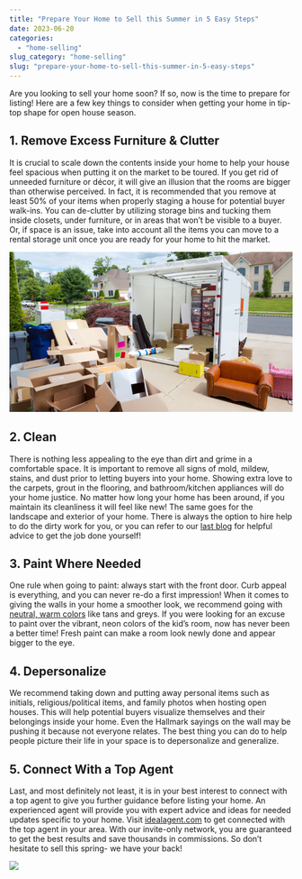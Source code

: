 ```yaml
---
title: "Prepare Your Home to Sell this Summer in 5 Easy Steps"
date: 2023-06-20
categories: 
  - "home-selling"
slug_category: "home-selling"
slug: "prepare-your-home-to-sell-this-summer-in-5-easy-steps"
---
```


Are you looking to sell your home soon? If so, now is the time to prepare for listing! Here are a few key things to consider when getting your home in tip-top shape for open house season.       

## 1\. Remove Excess Furniture & Clutter     

It is crucial to scale down the contents inside your home to help your house feel spacious when putting it on the market to be toured. If you get rid of unneeded furniture or décor, it will give an illusion that the rooms are bigger than otherwise perceived. In fact, it is recommended that you remove at least 50% of your items when properly staging a house for potential buyer walk-ins. You can de-clutter by utilizing storage bins and tucking them inside closets, under furniture, or in areas that won’t be visible to a buyer. Or, if space is an issue, take into account all the items you can move to a rental storage unit once you are ready for your home to hit the market.     

![](../images/posts/image.png)

## 2\. Clean    

There is nothing less appealing to the eye than dirt and grime in a comfortable space. It is important to remove all signs of mold, mildew, stains, and dust prior to letting buyers into your home. Showing extra love to the carpets, grout in the flooring, and bathroom/kitchen appliances will do your home justice. No matter how long your home has been around, if you maintain its cleanliness it will feel like new! The same goes for the landscape and exterior of your home. There is always the option to hire help to do the dirty work for you, or you can refer to our [last blog](https://blog.idealagent.com/the-ultimate-new-years-home-cleaning-guide/) for helpful advice to get the job done yourself!    

## 3\. Paint Where Needed    

One rule when going to paint: always start with the front door. Curb appeal is everything, and you can never re-do a first impression! When it comes to giving the walls in your home a smoother look, we recommend going with [neutral, warm colors](https://www.veranda.com/home-decorators/g34714319/neutral-paint-colors/) like tans and greys. If you were looking for an excuse to paint over the vibrant, neon colors of the kid’s room, now has never been a better time! Fresh paint can make a room look newly done and appear bigger to the eye.  

## 4\. Depersonalize     

We recommend taking down and putting away personal items such as initials, religious/political items, and family photos when hosting open houses. This will help potential buyers visualize themselves and their belongings inside your home. Even the Hallmark sayings on the wall may be pushing it because not everyone relates. The best thing you can do to help people picture their life in your space is to depersonalize and generalize.    

## 5\. Connect With a Top Agent    

Last, and most definitely not least, it is in your best interest to connect with a top agent to give you further guidance before listing your home. An experienced agent will provide you with expert advice and ideas for needed updates specific to your home. Visit [idealagent.com](https://idealagent.com/) to get connected with the top agent in your area. With our invite-only network, you are guaranteed to get the best results and save thousands in commissions. So don’t hesitate to sell this spring- we have your back!  

![](../images/posts/b20485ef-8bf7-4fdd-8b7c-207b664b9854)
